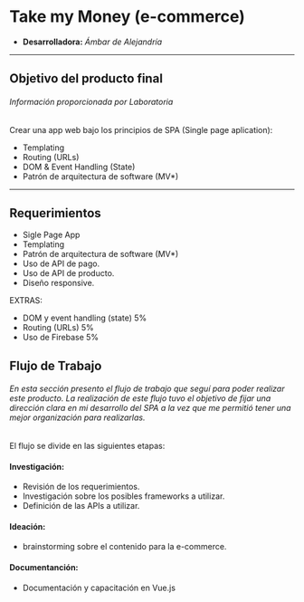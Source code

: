# Take my Money (e-commerce)

* **Desarrolladora:** _Ámbar de Alejandría_

***


## Objetivo del producto final
###### _Información proporcionada por Laboratoria_

Crear una app web bajo los principios de SPA (Single page aplication):
- Templating
- Routing (URLs)
- DOM & Event Handling (State)
- Patrón de arquitectura de software (MV*)

-----
## Requerimientos
- Sigle Page App
- Templating
- Patrón de arquitectura de software (MV*)
- Uso de API de pago.
- Uso de API de producto.
- Diseño responsive.

EXTRAS:
- DOM y event handling (state) 5%
- Routing (URLs) 5%
- Uso de Firebase 5%


## Flujo de Trabajo
###### _En esta sección presento el flujo de trabajo que seguí para poder realizar este producto. La realización de este flujo tuvo el objetivo de fijar una dirección clara en mi desarrollo del SPA a la vez que me permitió tener una mejor organización para realizarlas._


El flujo se divide en las siguientes etapas:



#### Investigación:
- Revisión de los requerimientos.
- Investigación sobre los posibles frameworks a utilizar.
- Definición de las APIs a utilizar.

#### Ideación:
- brainstorming sobre el contenido para la e-commerce.

#### Documentanción:
- Documentación y capacitación en Vue.js



